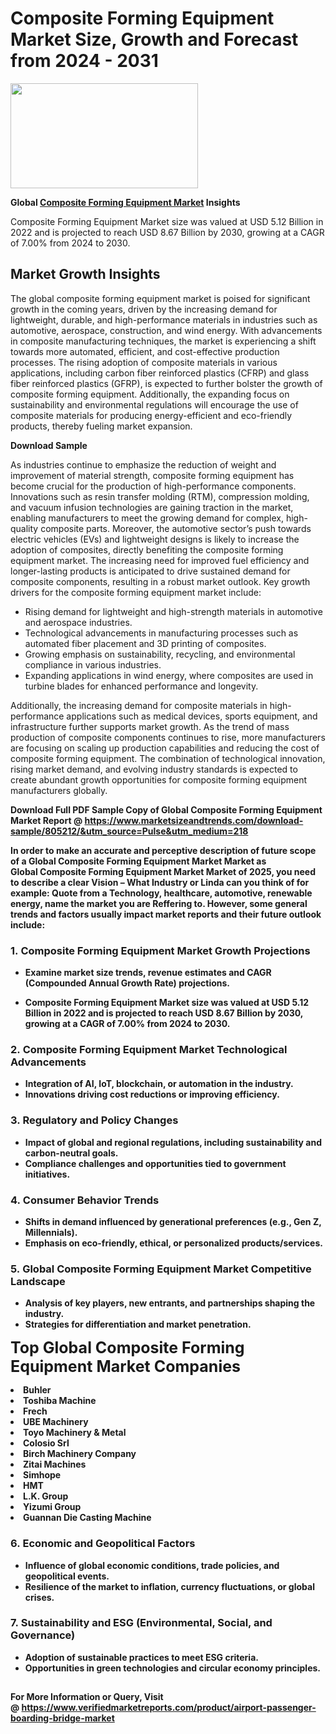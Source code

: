 <H1>Composite Forming Equipment Market Size, Growth and Forecast from 2024 - 2031</H1><img class="aligncenter size-medium wp-image-584254" src="https://thirdeyenews.in/wp-content/uploads/2024/09/Global-Market-Research-300x168.jpeg" alt="" width="300" height="168" /><p><strong>Global&nbsp;<a href="https://www.marketsizeandtrends.com/download-sample/805212/&amp;utm_source=Pulse&amp;utm_medium=218">Composite Forming Equipment Market</a> Insights</strong></p><p>Composite Forming Equipment Market size was valued at USD 5.12 Billion in 2022 and is projected to reach USD 8.67 Billion by 2030, growing at a CAGR of 7.00% from 2024 to 2030.</p><p><h2>Market Growth Insights</h2> <p>The global composite forming equipment market is poised for significant growth in the coming years, driven by the increasing demand for lightweight, durable, and high-performance materials in industries such as automotive, aerospace, construction, and wind energy. With advancements in composite manufacturing techniques, the market is experiencing a shift towards more automated, efficient, and cost-effective production processes. The rising adoption of composite materials in various applications, including carbon fiber reinforced plastics (CFRP) and glass fiber reinforced plastics (GFRP), is expected to further bolster the growth of composite forming equipment. Additionally, the expanding focus on sustainability and environmental regulations will encourage the use of composite materials for producing energy-efficient and eco-friendly products, thereby fueling market expansion.</p> <p><strong>Download Sample</strong></p> <p>As industries continue to emphasize the reduction of weight and improvement of material strength, composite forming equipment has become crucial for the production of high-performance components. Innovations such as resin transfer molding (RTM), compression molding, and vacuum infusion technologies are gaining traction in the market, enabling manufacturers to meet the growing demand for complex, high-quality composite parts. Moreover, the automotive sector’s push towards electric vehicles (EVs) and lightweight designs is likely to increase the adoption of composites, directly benefiting the composite forming equipment market. The increasing need for improved fuel efficiency and longer-lasting products is anticipated to drive sustained demand for composite components, resulting in a robust market outlook. Key growth drivers for the composite forming equipment market include: <ul> <li>Rising demand for lightweight and high-strength materials in automotive and aerospace industries.</li> <li>Technological advancements in manufacturing processes such as automated fiber placement and 3D printing of composites.</li> <li>Growing emphasis on sustainability, recycling, and environmental compliance in various industries.</li> <li>Expanding applications in wind energy, where composites are used in turbine blades for enhanced performance and longevity.</li> </ul> <p>Additionally, the increasing demand for composite materials in high-performance applications such as medical devices, sports equipment, and infrastructure further supports market growth. As the trend of mass production of composite components continues to rise, more manufacturers are focusing on scaling up production capabilities and reducing the cost of composite forming equipment. The combination of technological innovation, rising market demand, and evolving industry standards is expected to create abundant growth opportunities for composite forming equipment manufacturers globally.</p> <p><strong></p><p><span class=""><strong>Download Full PDF Sample Copy of Global Composite Forming Equipment Market Report</strong> @ <a href="https://www.marketsizeandtrends.com/download-sample/805212/&amp;utm_source=Pulse&amp;utm_medium=218" target="_blank">https://www.marketsizeandtrends.com/download-sample/805212/&amp;utm_source=Pulse&amp;utm_medium=218</a></span></p><p>In order to make an accurate and perceptive description of future scope of a Global&nbsp;Composite Forming Equipment Market Market as Global&nbsp;Composite Forming Equipment Market Market of 2025, you need to describe a clear Vision &ndash; What Industry or Linda can you think of for example: Quote from a Technology, healthcare, automotive, renewable energy, name the market you are Reffering to. However, some general trends and factors usually impact market reports and their future outlook include:</p><h3>1.&nbsp;<strong>Composite Forming Equipment Market Growth Projections</strong></h3><ul><li>Examine market size trends, revenue estimates and CAGR (Compounded Annual Growth Rate) projections.</li><li><p>Composite Forming Equipment Market size was valued at USD 5.12 Billion in 2022 and is projected to reach USD 8.67 Billion by 2030, growing at a CAGR of 7.00% from 2024 to 2030.</p></li></ul><h3>2.&nbsp;<strong>Composite Forming Equipment Market Technological Advancements</strong></h3><ul><li>Integration of AI, IoT, blockchain, or automation in the industry.</li><li>Innovations driving cost reductions or improving efficiency.</li></ul><h3>3.&nbsp;<strong>Regulatory and Policy Changes</strong></h3><ul><li>Impact of global and regional regulations, including sustainability and carbon-neutral goals.</li><li>Compliance challenges and opportunities tied to government initiatives.</li></ul><h3>4.&nbsp;<strong>Consumer Behavior Trends</strong></h3><ul><li>Shifts in demand influenced by generational preferences (e.g., Gen Z, Millennials).</li><li>Emphasis on eco-friendly, ethical, or personalized products/services.</li></ul><h3>5.&nbsp;<strong>Global Composite Forming Equipment Market Competitive Landscape</strong></h3><ul><li>Analysis of key players, new entrants, and partnerships shaping the industry.</li><li>Strategies for differentiation and market penetration.</li></ul><p data-pm-slice="1 1 []"><span style="color: inherit; font-family: inherit; font-size: 25px;">Top Global Composite Forming Equipment Market Companies</span></p><div class="" data-test-id=""><p><li>Buhler</li><li> Toshiba Machine</li><li> Frech</li><li> UBE Machinery</li><li> Toyo Machinery & Metal</li><li> Colosio Srl</li><li> Birch Machinery Company</li><li> Zitai Machines</li><li> Simhope</li><li> HMT</li><li> L.K. Group</li><li> Yizumi Group</li><li> Guannan Die Casting Machine</li></p></div><h3>6.&nbsp;<strong>Economic and Geopolitical Factors</strong></h3><ul><li>Influence of global economic conditions, trade policies, and geopolitical events.</li><li>Resilience of the market to inflation, currency fluctuations, or global crises.</li></ul><h3>7.&nbsp;<strong>Sustainability and ESG (Environmental, Social, and Governance)</strong></h3><ul><li>Adoption of sustainable practices to meet ESG criteria.</li><li>Opportunities in green technologies and circular economy principles.</li></ul><h2><strong style="font-size: 14px;">For More Information or Query, Visit @&nbsp;</strong><a style="background-color: #ffffff; font-size: 14px;" href="https://www.marketsizeandtrends.com/report/composite-forming-equipment-market/" target="_blank">https://www.verifiedmarketreports.com/product/airport-passenger-boarding-bridge-market</a></h2>

